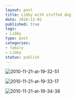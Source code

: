 ```yaml
--- 
layout: post
title: Libby with stuffed dog
date: 2010-12-02
published: true
tags: 
- Libby
type: post
categories: 
- family
- Libby
status: publish
---
```


![2010-11-21-at-19-32-51](http://media.eick.us/2010/11/2010-11-21-at-19-32-51.jpg)

![2010-11-21-at-19-33-17](http://media.eick.us/2010/11/2010-11-21-at-19-33-17.jpg)

![2010-11-21-at-19-34-38](http://media.eick.us/2010/11/2010-11-21-at-19-34-38.jpg)
